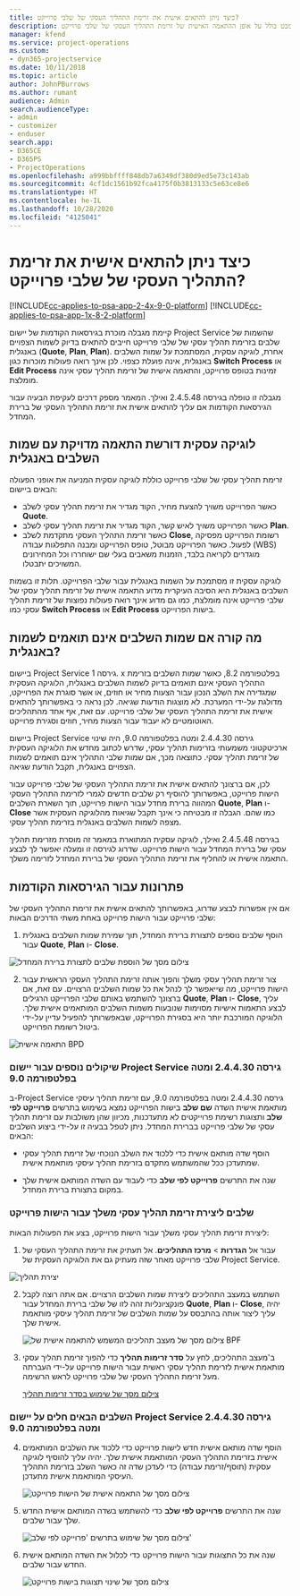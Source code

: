 ```yaml
---
title: כיצד ניתן להתאים אישית את זרימת התהליך העסקי של שלבי פרוייקט?
description: מבט כולל על אופן ההתאמה האישית של זרימת התהליך העסקי של שלבי פרוייקט.
manager: kfend
ms.service: project-operations
ms.custom:
- dyn365-projectservice
ms.date: 10/11/2018
ms.topic: article
author: JohnPBurrows
ms.author: rumant
audience: Admin
search.audienceType:
- admin
- customizer
- enduser
search.app:
- D365CE
- D365PS
- ProjectOperations
ms.openlocfilehash: a999bbffff848db7a6349df380d9ed5e73c143ab
ms.sourcegitcommit: 4cf1dc1561b92fca4175f0b3813133c5e63ce8e6
ms.translationtype: HT
ms.contentlocale: he-IL
ms.lasthandoff: 10/28/2020
ms.locfileid: "4125041"
---
```

# <a name="how-do-i-customize-the-project-stages-business-process-flow"></a>כיצד ניתן להתאים אישית את זרימת התהליך העסקי של שלבי פרוייקט?
[!INCLUDE[cc-applies-to-psa-app-2-4x-9-0-platform](../includes/cc-applies-to-psa-app-2-4x-9-0-platform.md)]
[!INCLUDE[cc-applies-to-psa-app-1x-8-2-platform](../includes/cc-applies-to-psa-app-1x-8-2-platform.md)]

קיימת מגבלה מוכרת בגירסאות הקודמות של יישום Project Service שהשמות של שלבים בזרימת תהליך עסקי של שלבי פרוייקט חייבים להתאים בדיוק לשמות הצפויים באנגלית (**Quote**, **Plan**, **Plan**). אחרת, לוגיקה עסקית, המסתמכת על שמות השלבים באנגלית, אינה פועלת כצפוי. לכן אינך רואה פעולות מוכרות כגון **Switch Process** או **Edit Process** זמינות בטופס פרוייקט, והתאמה אישית של זרימת תהליך עסקי אינה מומלצת. 

מגבלה זו טופלה בגירסה 2.4.5.48 ואילך. המאמר מספק דרכים לעקיפת הבעיה עבור הגירסאות הקודמות אם עליך להתאים אישית את זרימת התהליך העסקי של ברירת המחדל.  

## <a name="business-logic-requires-an-exact-match-with-english-stage-names"></a>לוגיקה עסקית דורשת התאמה מדויקת עם שמות השלבים באנגלית

זרימת תהליך עסקי של שלבי פרוייקט כוללת לוגיקה עסקית המניעה את אופני הפעולה הבאים ביישום:
- כאשר הפרוייקט משויך להצעת מחיר, הקוד מגדיר את זרימת תהליך עסקי לשלב **‎Quote**.
- כאשר הפרוייקט משויך לאיש קשר, הקוד מגדיר את זרימת תהליך עסקי לשלב **‎Plan**.
- כאשר זרימת התהליך העסקי מתקדמת לשלב **Close**, רשומת הפרוייקט מפסיקה לפעול. כאשר הפרוייקט מבוטל, טופס הפרוייקט ומבנה התפלגות עבודה (WBS) מוגדרים לקריאה בלבד, הזמנות משאבים בעלי שם ישוחררו וכל המחירונים המשויכים יתבטלו.

לוגיקה עסקית זו מסתמכת על השמות באנגלית עבור שלבי הפרוייקט. תלות זו בשמות השלבים באנגלית היא הסיבה העיקרית מדוע התאמה אישית של זרימת תהליך עסקי של שלבי פרוייקט אינה מומלצת, כמו גם מדוע אינך רואה פעולות נפוצות של זרימת תהליך עסקי כמו **Switch Process** או **Edit Process** בישות הפרוייקט.

## <a name="what-happens-if-the-stage-names-dont-match-the-english-names"></a>מה קורה אם שמות השלבים אינם תואמים לשמות באנגלית?

ביישום Project Service גירסה 1. x בפלטפורמה 8.2, כאשר שמות השלבים בזרימת התהליך העסקי אינם תואמים בדיוק לשמות השלבים באנגלית, הלוגיקה העסקית שמגדירה את השלב הנכון עבור הצעות מחיר או חוזים, או אשר סוגרת את הפרוייקט, מדולגת על-ידי המערכת. לא מוצגות הודעות שגיאה. לכן נראה כי באפשרותך להתאים אישית את זרימת התהליך העסקי של שלבי פרוייקט. עם זאת, אף אחד מהתהליכים האוטומטיים לא יעבוד עבור הצעות מחיר, חוזים וסגירת פרוייקט.

ביישום Project Service גירסה 2.4.4.30 ומטה בפלטפורמה 9.0, היה שינוי ארכיטקטוני משמעותי בזרימות תהליך עסקי, שדרש לכתוב מחדש את הלוגיקה העסקית של זרימת תהליך עסקי. כתוצאה מכך, אם שמות שלבי התהליך אינם תואמים לשמות הצפויים באנגלית, תקבל הודעת שגיאה. 

לכן, אם ברצונך להתאים אישית את זרימת התהליך העסקי של שלבי פרוייקט עבור הישות פרוייקט, באפשרותך להוסיף רק שלבים חדשים לגמרי לזרימת התהליך העסקי המהווה ברירת מחדל עבור הישות פרוייקט, תוך השארת השלבים **Quote**, **Plan** ו- **‎Close** כמו שהם. הגבלה זו מבטיחה כי אינך תקבל שגיאות מהלוגיקה העסקית אשר מצפה לשמות השלבים באנגלית בזרימת תהליך עסקי.

בגירסה 2.4.5.48 ואילך, לוגיקה עסקית המתוארת במאמר זה מוסרת מזרימת תהליך עסקי של ברירת המחדל עבור הישות פרוייקט. שדרוג לגירסה זו ומעלה יאפשר לך לבצע התאמה אישית או להחליף את זרימת התהליך העסקי של ברירת המחדל לזרימה משלך. 

## <a name="workarounds-for-earlier-versions"></a>פתרונות עבור הגירסאות הקודמות

אם אין אפשרות לבצע שדרוג, באפשרותך להתאים אישית את זרימת התהליך העסקי של שלבי פרוייקט עבור הישות פרוייקט באחת משתי הדרכים הבאות:

1. הוסף שלבים נוספים לתצורת ברירת המחדל, תוך שמירת שמות השלבים באנגלית עבור **Quote**, **Plan** ו- **Close**.


![צילום מסך של הוספת שלבים לתצורת ברירת המחדל](media/FAQ-Customize-BPF-1.png)
 
2. צור זרימת תהליך עסקי משלך והפוך אותה זרימת התהליך העסקי הראשית עבור הישות פרוייקט, מה שייאפשר לך לנהל את כל שמות השלבים הרצויים. עם זאת, אם ברצונך להשתמש באותם שלבי הפרוייקט הרגילים **Quote**, **Plan** ו- **Close**, עליך לבצע התאמות אישיות מסוימות שנובעות משמות השלבים המותאמים אישית שלך. הלוגיקה המורכבת יותר היא בסגירת הפרוייקט, שבאפשרותך להפעיל עדיין על-ידי ביטול רשומת הפרוייקט.

![התאמה אישית BPD](media/FAQ-Customize-BPF-2.png)

### <a name="additional-considerations-for-project-service-app-version-24430-or-earlier-on-platform-90"></a>שיקולים נוספים עבור יישום Project Service גירסה 2.4.4.30 ומטה בפלטפורמה 9.0

ב-Project Service גירסה 2.4.4.30 ומטה בפלטפורמה 9.0, עם זרימת תהליך עיסקי מותאמת אישית השדה **שם שלב** בישות הפרוייקט נמצא בשימוש בתרשים **פרוייקט לפי שלב** ותצוגות רשימת פרוייקטים לא מתעדכנות, מכיוון שהן משולבות עם זרימת תהליך עסקי של שלבי פרוייקט בברירת המחדל. ניתן לטפל בבעיה זו על-ידי ביצוע השלבים הבאים:

- הוסף שדה מותאם אישית כדי ללכוד את השלב הנוכחי של זרימת תהליך עסקי שמתעדכן ככל שהמשתמש מתקדם בזרימת תהליך עיסקי מותאמת אישית.

- שנה את התרשים **פרוייקט לפי שלב** כדי לעבוד עם השדה המותאם אישית שלך במקום בתצורת ברירת המחדל.

### <a name="steps-to-create-your-own-business-process-flow-for-the-project-entity"></a>שלבים ליצירת זרימת תהליך עסקי משלך עבור הישות פרוייקט

ליצירת זרימת תהליך עסקי משלך עבור הישות פרוייקט, בצע את הפעולות הבאות:

1. עבור אל **הגדרות** > **מרכז התהליכים**. אל תעתיק את זרימת התהליך העסקי של שלבי פרוייקט מאחר שזה מעתיק גם את הלוגיקה העסקית של Project Service.

  ![יצירת תהליך](media/FAQ-Customize-BPF-3.png)

2. השתמש במעצב התהליכים ליצירת שמות השלבים הרצויים. אם אתה רוצה לקבל פונקציונליות זהה לזו של שלבי ברירת המחדל עבור **Quote**, **Plan** ו- **Close**, יהיה עליך ליצור אותה בהתבסס על שמות השלבים של זרימת תהליך עיסקי מותאמת אישית שלך.

   ![צילום מסך של מעצב תהליכים המשמש להתאמה אישית של BPF](media/FAQ-Customize-BPF-4.png) 

3. ב'מעצב התהליכים, לחץ על **‏‫סדר זרימות תהליך‬** כדי להפוך זרימת תהליך עסקי מותאמת אישית לזרימת תהליך עסקי ראשית עבור הישות פרוייקט על-ידי העברתה מעל זרימת התהליך העסקי של שלבי פרוייקט לראש הרשימה.


   [צילום מסך של שימוש בסדר זרימות תהליך](media/FAQ-Customize-BPF-5-720.png)

### <a name="the-following-steps-apply-to-project-service-app-24430-or-earlier-on-the-90-platform"></a>השלבים הבאים חלים על יישום Project Service גירסה 2.4.4.30 ומטה בפלטפורמה 9.0

4. הוסף שדה מותאם אישית חדש לישות פרוייקט כדי ללכוד את השלבים המותאמים אישית בזרימת התהליך העסקי המותאמת אישית שלך. יהיה עליך להוסיף לוגיקה עסקית (תוסף/זרימת עבודה) כדי לעדכן שדה זה כאשר השלב בזרימת התהליך העיסקי המותאמת אישית מתעדכן.

   ![צילום מסך של התאמה אישית של הישות פרוייקט](media/FAQ-Customize-BPF-6-720.png)

5. שנה את התרשים **פרוייקט לפי שלב** כדי להשתמש בשדה המותאם אישית החדש שלך עבור שלבים.

   ![צילום מסך של שימוש בתרשים 'פרוייקט לפי שלב'](media/FAQ-Customize-BPF-7-720.png)

6. שנה את כל התצוגות עבור הישות פרוייקט כדי לכלול את השדה המותאם אישית החדש עבור שלבים.

   ![צילום מסך של שינוי תצוגות בישות פרוייקט](media/FAQ-Customize-BPF-8-720.png)

